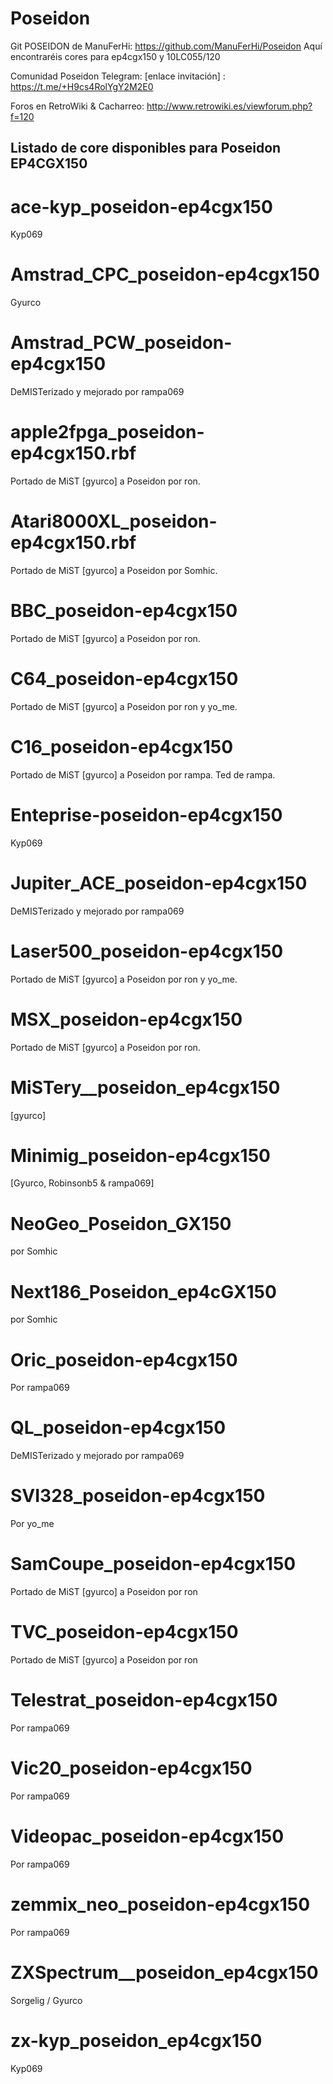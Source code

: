 # Poseidon

Git POSEIDON de ManuFerHi: https://github.com/ManuFerHi/Poseidon
Aquí encontraréis cores para ep4cgx150 y 10LC055/120

Comunidad Poseidon Telegram: [enlace invitación] : https://t.me/+H9cs4RolYgY2M2E0

Foros en RetroWiki & Cacharreo: http://www.retrowiki.es/viewforum.php?f=120

## Listado de core disponibles para Poseidon EP4CGX150

# ace-kyp_poseidon-ep4cgx150
  
  Kyp069

# Amstrad_CPC_poseidon-ep4cgx150 

 Gyurco

# Amstrad_PCW_poseidon-ep4cgx150
  
  DeMISTerizado y mejorado por rampa069

# apple2fpga_poseidon-ep4cgx150.rbf

  Portado de MiST [gyurco] a Poseidon por ron.

# Atari8000XL_poseidon-ep4cgx150.rbf

  Portado de MiST [gyurco] a Poseidon por Somhic.

# BBC_poseidon-ep4cgx150
  
  Portado de MiST [gyurco] a Poseidon por ron.

# C64_poseidon-ep4cgx150
  
  Portado de MiST [gyurco] a Poseidon por ron y yo_me.

# C16_poseidon-ep4cgx150
  
  Portado de MiST [gyurco] a Poseidon por rampa. Ted de rampa.
  
# Enteprise-poseidon-ep4cgx150
  
  Kyp069

# Jupiter_ACE_poseidon-ep4cgx150
  
  DeMISTerizado y mejorado por rampa069

# Laser500_poseidon-ep4cgx150
  
  Portado de MiST [gyurco] a Poseidon por ron y yo_me.
  
# MSX_poseidon-ep4cgx150
  
  Portado de MiST [gyurco] a Poseidon por ron.
  
# MiSTery__poseidon_ep4cgx150
  
  [gyurco]
  
# Minimig_poseidon-ep4cgx150
  
  [Gyurco, Robinsonb5 & rampa069]

# NeoGeo_Poseidon_GX150

  por Somhic

# Next186_Poseidon_ep4cGX150

  por Somhic

# Oric_poseidon-ep4cgx150
  
  Por rampa069

# QL_poseidon-ep4cgx150
  
  DeMISTerizado y mejorado por rampa069
  
# SVI328_poseidon-ep4cgx150
  
  Por yo_me
  
# SamCoupe_poseidon-ep4cgx150
  
  Portado de MiST [gyurco] a Poseidon por ron
  
# TVC_poseidon-ep4cgx150
  
  Portado de MiST [gyurco] a Poseidon por ron
  
# Telestrat_poseidon-ep4cgx150
  
  Por rampa069
  
# Vic20_poseidon-ep4cgx150
  
  Por rampa069
  
# Videopac_poseidon-ep4cgx150
  
  Por rampa069

# zemmix_neo_poseidon-ep4cgx150
  
  Por rampa069
  
# ZXSpectrum__poseidon_ep4cgx150

  Sorgelig / Gyurco
 
# zx-kyp_poseidon_ep4cgx150
  
  Kyp069

    
